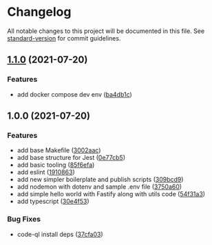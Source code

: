# Changelog

All notable changes to this project will be documented in this file. See [standard-version](https://github.com/conventional-changelog/standard-version) for commit guidelines.

## [1.1.0](https://github.com/vitorsalgado/nodejs-boilerplate/compare/v1.0.0...v1.1.0) (2021-07-20)


### Features

* add docker compose dev env ([ba4db1c](https://github.com/vitorsalgado/nodejs-boilerplate/commit/ba4db1cf4f3b07c653d9b6dff51d61fac49c7fc9))

## 1.0.0 (2021-07-20)


### Features

* add base Makefile ([3002aac](https://github.com/vitorsalgado/nodejs-boilerplate/commit/3002aac02e711394e69fc7f097fd30f8afb1d5fb))
* add base structure for Jest ([0e77cb5](https://github.com/vitorsalgado/nodejs-boilerplate/commit/0e77cb53944b8a4273b8624f75409eb1a4ebab71))
* add basic tooling ([85f6efa](https://github.com/vitorsalgado/nodejs-boilerplate/commit/85f6efaf063102421cb1b3174fb435f721cc2824))
* add eslint ([1910863](https://github.com/vitorsalgado/nodejs-boilerplate/commit/19108630f4179ec916b6060fc0bdff131b940a77))
* add new simpler boilerplate and publish scripts ([309bcd9](https://github.com/vitorsalgado/nodejs-boilerplate/commit/309bcd9e2512e0506d6275108733da33f5c459bb))
* add nodemon with dotenv and sample .env file ([3750a60](https://github.com/vitorsalgado/nodejs-boilerplate/commit/3750a60e92bf1b82fa8ff75bc9e41aee175ddabf))
* add simple hello world with Fastify along with utils code ([54f31a3](https://github.com/vitorsalgado/nodejs-boilerplate/commit/54f31a3facd041993d42009522559f9ef1bd674f))
* add typescript ([30e4f53](https://github.com/vitorsalgado/nodejs-boilerplate/commit/30e4f5362fa3a954f9241c8f97bbec40c5504a2c))


### Bug Fixes

* code-ql install deps ([37cfa03](https://github.com/vitorsalgado/nodejs-boilerplate/commit/37cfa037fc887e220ae648271da49cb5738e28ee))
